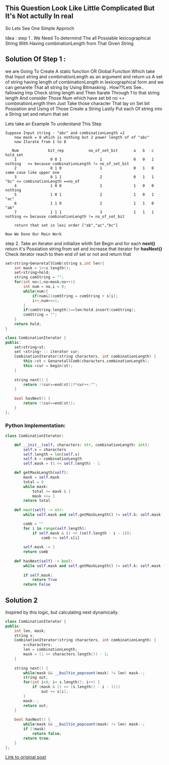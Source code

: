 ## This Question Look Like Little Complicated But It's Not actully In real
So Lets See One Simple Approch

Idea :
step 1 . We Need To determind The all Possiable lexicographical String With Having combinationLength
from That Given String
## Solution Of Step 1 :
we are Going To Create A static function OR Global Function Which take that Input string and combinationLength
as an argument and return us A set of string having length of combinationLength in lexicographical form
and we can genarete That all string by Using Bitmasking . How??Lets See.. fallowing
Imp Check string length and Then Itarate Through 1 to that string length
And consider Those Num which have set bit no == combinationLength
then Just Take those character That lay on Set bit Possiation and Using of Those Create a String
Lastly Put each Of string into a String set and return that set

Lets take an Example To understand This Step
```
Suppose Input string - "abc" and combinationLength =2
    now mask = 8 which is nothing but 2 power length of of "abc"
    now Itarate from 1 to 8 

   Num             bit_rep           no_of_set_bit       a   b   c            hold_set
    1               0 0 1                 1              0   0   1              nothing   <= because combinationLength != no_of_set_bit
    2               0 1 0                 1              0   1   0              same case like upper one
    3               0 1 1                 2              0   1   1              "bc" <= combinationLength ==no_of
    4               1 0 0                 1              1   0   0              nothing
    5               1 0 1                 2              1   0   1               "ac"
    6               1 1 0                 2              1   1   0               "ab"
    7               1 1 1                 3              1   1   1              nothing <= because combinationLength != no_of_set_bit

    return that set in lexi order ["ab","ac","bc"]

Now We Done Our Main Work
```

step 2. Take an iterator and initialize whith Set Begin
and for each **next()** return it's Possiation string from set and increase that iterator
for **hasNext()** Check iterator reach to then end of set or not and return that
```c++
set<string>GenaretallComb(string s,int len){
    int mask = 1<<s.length();
    set<string>hold;
    string comString = "";
    for(int no=1;no<mask;no++){
        int num = no,i = 0;
        while(num){
            if(num&1)comString = comString + s[i];
            i++,num>>=1;
        }
        if(comString.length()==len)hold.insert(comString);
        comString = "";
    }
    return hold;
}

class CombinationIterator {
public:
    set<string>st;
    set <string> :: iterator cur;
    CombinationIterator(string characters, int combinationLength) {
        this->st = GenaretallComb(characters,combinationLength);
        this->cur = begin(st);
    }
    
    string next() {
        return !(cur==end(st))?*cur++:"";
    }
    
    bool hasNext() {
        return !(cur==end(st));
    }
};
```

### Python Implementation:
```python
class CombinationIterator:

    def __init__(self, characters: str, combinationLength: int):
        self.s = characters
        self.length = len(self.s)
        self.k = combinationLength
        self.mask = (1 << self.length) - 1

    def getMaskLength(self):
        mask = self.mask
        total = 0
        while mask:
            total += mask & 1
            mask >>= 1
        return total
        
    def next(self) -> str:
        while self.mask and self.getMaskLength() != self.k: self.mask -= 1

        comb = ""
        for i in range(self.length):
            if self.mask & (1 << (self.length - i - 1)):
                comb += self.s[i]
        
        self.mask -= 1
        return comb
            
    def hasNext(self) -> bool:
        while self.mask and self.getMaskLength() != self.k: self.mask -= 1
            
        if self.mask:
            return True
        return False
```

## Solution 2
Inspired by this logic, but calculating next dynamically.
```c++
class CombinationIterator {
public:
    int len, mask;
    string s;
    CombinationIterator(string characters, int combinationLength) {
        s=characters;
        len = combinationLength;
        mask = (1 << characters.length()) - 1;
    }
    
    string next() {
        while(mask && __builtin_popcount(mask) != len) mask--;
        string out;
        for(int i=0; i< s.length(); i++) {
            if (mask & (1 << (s.length() - i - 1)))
                out += s[i];
        }
        mask--;
        return out;
    }
    
    bool hasNext() {
        while(mask && __builtin_popcount(mask) != len) mask--;
        if (!mask)
            return false;
        return true;
    }
};
```

[Link to original post](https://leetcode.com/problems/iterator-for-combination/discuss/789164/C%2B%2B-Using-Bit-manipulation-or-Detail-Explain)